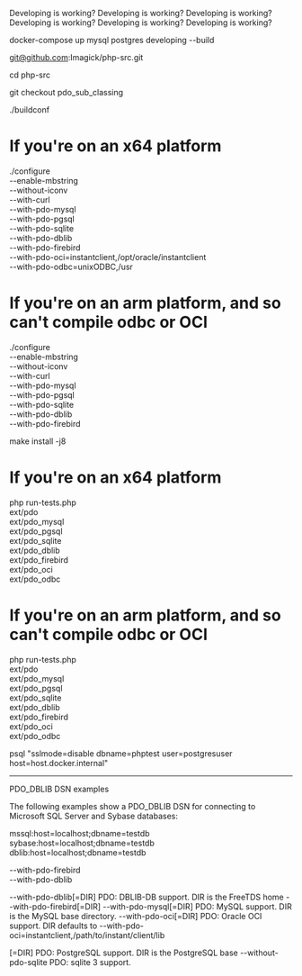 Developing is working?
Developing is working?
Developing is working?
Developing is working?
Developing is working?
Developing is working?


docker-compose up mysql postgres developing --build

git@github.com:Imagick/php-src.git

cd php-src

git checkout pdo_sub_classing

./buildconf

# If you're on an x64 platform
./configure \
  --enable-mbstring \
  --without-iconv \
  --with-curl \
  --with-pdo-mysql \
  --with-pdo-pgsql \
  --with-pdo-sqlite \
  --with-pdo-dblib \
  --with-pdo-firebird \
  --with-pdo-oci=instantclient,/opt/oracle/instantclient \
  --with-pdo-odbc=unixODBC,/usr


# If you're on an arm platform, and so can't compile odbc or OCI
./configure \
--enable-mbstring \
--without-iconv \
--with-curl \
--with-pdo-mysql \
--with-pdo-pgsql \
--with-pdo-sqlite \
--with-pdo-dblib \
--with-pdo-firebird



make install -j8

# If you're on an x64 platform
php run-tests.php \
  ext/pdo \
  ext/pdo_mysql \
  ext/pdo_pgsql \
  ext/pdo_sqlite \
  ext/pdo_dblib \
  ext/pdo_firebird \
  ext/pdo_oci \
  ext/pdo_odbc

# If you're on an arm platform, and so can't compile odbc or OCI
php run-tests.php \
ext/pdo \
ext/pdo_mysql \
ext/pdo_pgsql \
ext/pdo_sqlite \
ext/pdo_dblib \
ext/pdo_firebird \
ext/pdo_oci \
ext/pdo_odbc

psql "sslmode=disable dbname=phptest user=postgresuser host=host.docker.internal"



---------------------


PDO_DBLIB DSN examples

The following examples show a PDO_DBLIB DSN for connecting to Microsoft SQL Server and Sybase databases:

mssql:host=localhost;dbname=testdb
sybase:host=localhost;dbname=testdb
dblib:host=localhost;dbname=testdb

  --with-pdo-firebird \
  --with-pdo-dblib

--with-pdo-dblib[=DIR]  PDO: DBLIB-DB support. DIR is the FreeTDS home
--with-pdo-firebird[=DIR]
--with-pdo-mysql[=DIR]  PDO: MySQL support. DIR is the MySQL base directory.
--with-pdo-oci[=DIR]    PDO: Oracle OCI support. DIR defaults to
--with-pdo-oci=instantclient,/path/to/instant/client/lib

[=DIR]  PDO: PostgreSQL support. DIR is the PostgreSQL base
--without-pdo-sqlite    PDO: sqlite 3 support.


